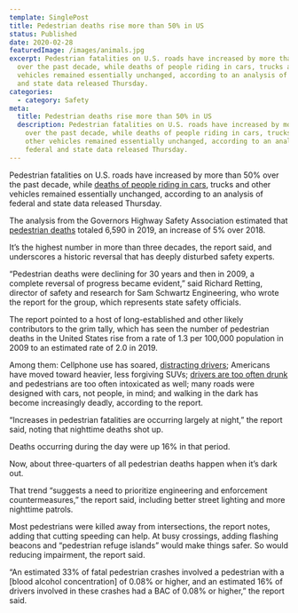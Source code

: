 ```yaml
---
template: SinglePost
title: Pedestrian deaths rise more than 50% in US
status: Published
date: 2020-02-28
featuredImage: /images/animals.jpg
excerpt: Pedestrian fatalities on U.S. roads have increased by more than 50%
  over the past decade, while deaths of people riding in cars, trucks and other
  vehicles remained essentially unchanged, according to an analysis of federal
  and state data released Thursday.
categories:
  - category: Safety
meta:
  title: Pedestrian deaths rise more than 50% in US
  description: Pedestrian fatalities on U.S. roads have increased by more than 50%
    over the past decade, while deaths of people riding in cars, trucks and
    other vehicles remained essentially unchanged, according to an analysis of
    federal and state data released Thursday.
---
```

<!--StartFragment-->

Pedestrian fatalities on U.S. roads have increased by more than 50% over the past decade, while [deaths of people riding in cars](https://www.austinaccidentlawyer.com/practice-areas/wrongful-death-attorney/), trucks and other vehicles remained essentially unchanged, according to an analysis of federal and state data released Thursday.

The analysis from the Governors Highway Safety Association estimated that [pedestrian deaths](https://www.austinaccidentlawyer.com/practice-areas/pedestrian-accident-lawyers/) totaled 6,590 in 2019, an increase of 5% over 2018.

It’s the highest number in more than three decades, the report said, and underscores a historic reversal that has deeply disturbed safety experts.

“Pedestrian deaths were declining for 30 years and then in 2009, a complete reversal of progress became evident,” said Richard Retting, director of safety and research for Sam Schwartz Engineering, who wrote the report for the group, which represents state safety officials.

The report pointed to a host of long-established and other likely contributors to the grim tally, which has seen the number of pedestrian deaths in the United States rise from a rate of 1.3 per 100,000 population in 2009 to an estimated rate of 2.0 in 2019.

Among them: Cellphone use has soared, [distracting drivers](https://www.austinaccidentlawyer.com/practice-areas/distracted-driver/); Americans have moved toward heavier, less forgiving SUVs; [drivers are too often drunk](https://www.austinaccidentlawyer.com/practice-areas/drunk-driving-accident-lawyer/) and pedestrians are too often intoxicated as well; many roads were designed with cars, not people, in mind; and walking in the dark has become increasingly deadly, according to the report.

“Increases in pedestrian fatalities are occurring largely at night,” the report said, noting that nighttime deaths shot up.

Deaths occurring during the day were up 16% in that period.

Now, about three-quarters of all pedestrian deaths happen when it’s dark out.

That trend “suggests a need to prioritize engineering and enforcement countermeasures,” the report said, including better street lighting and more nighttime patrols.

Most pedestrians were killed away from intersections, the report notes, adding that cutting speeding can help. At busy crossings, adding flashing beacons and “pedestrian refuge islands” would make things safer. So would reducing impairment, the report said.

“An estimated 33% of fatal pedestrian crashes involved a pedestrian with a \[blood alcohol concentration] of 0.08% or higher, and an estimated 16% of drivers involved in these crashes had a BAC of 0.08% or higher,” the report said.

<!--EndFragment-->